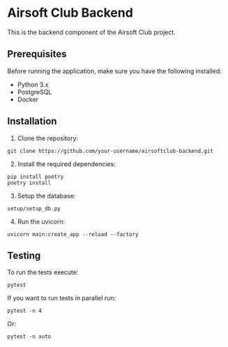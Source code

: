 # Airsoft Club Backend

This is the backend component of the Airsoft Club project.

## Prerequisites

Before running the application, make sure you have the following installed:

- Python 3.x
- PostgreSQL
- Docker

## Installation

1. Clone the repository:

```shell
git clone https://github.com/your-username/airsoftclub-backend.git
```

2. Install the required dependencies:

```shell
pip install poetry
poetry install
```

3. Setup the database:

```shell
setup/setup_db.py
```

4. Run the uvicorn:

```shell
uvicorn main:create_app --reload --factory
```

## Testing

To run the tests execute:

```shell
pytest
```

If you want to run tests in parallel run:

```shell
pytest -n 4
```

Or:

```shell
pytest -n auto
```
